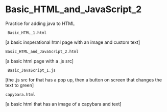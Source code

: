 # Basic_HTML_and_JavaScript_2
Practice for adding java to HTML

     Basic_HTML_1.html
[a basic insperational html page with an image and custom text]
  
    Basic_HTML_and_JavaScript_2.html
[a basic html page with a .js src]
  
     Basic_JavaScript_1.js
 [the .js src for that has a pop up, then a button on screen 
 that changes the text to green]
    
    capybara.html
[a basic html that has an image of a capybara and text]
